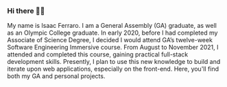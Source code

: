 ### Hi there 👋🏾

My name is Isaac Ferraro. I am a General Assembly (GA) graduate, as well as an Olympic College graduate. In early 2020, before I had completed my Associate of Science Degree, I decided I would attend GA’s twelve-week Software Engineering Immersive course. From August to November 2021, I attended and completed this course, gaining practical full-stack development skills. Presently, I plan to use this new knowledge to build and iterate upon web applications, especially on the front-end. 
Here, you'll find both my GA and personal projects.

<!--
**iferraro/iferraro** is a ✨ _special_ ✨ repository because its `README.md` (this file) appears on your GitHub profile.

Here are some ideas to get you started:

- 🔭 I’m currently working on ...
- 🌱 I’m currently learning ...
- 👯 I’m looking to collaborate on ...
- 🤔 I’m looking for help with ...
- 💬 Ask me about ...
- 📫 How to reach me: ...
- 😄 Pronouns: ...
- ⚡ Fun fact: ...
-->
